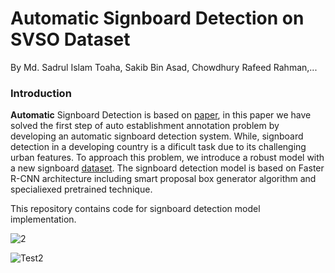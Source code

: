 # Automatic Signboard Detection on SVSO Dataset
By Md. Sadrul Islam Toaha, Sakib Bin Asad, Chowdhury Rafeed Rahman,...

### Introduction
**Automatic** Signboard Detection is based on [paper](https://arxiv.org/pdf/2003.01936.pdf), in this paper we have solved the first step of auto establishment annotation
problem by developing an automatic signboard detection system. While, signboard detection in a developing country is a dificult task due to its challenging urban features. To approach this problem, we introduce a robust model with a new signboard [dataset](https://github.com/sakibuchchash/SVSO-Dataset). The signboard detection model is based on Faster R-CNN architecture including smart proposal box generator algorithm and specialiexed pretrained technique.

This repository contains code for signboard detection model implementation.

![2](https://user-images.githubusercontent.com/16709991/99709560-8c906b00-2ac9-11eb-82fd-3ce58bb868a6.PNG)

![Test2](https://user-images.githubusercontent.com/16709991/99709324-3c190d80-2ac9-11eb-80a4-b1ade994ff37.png)


